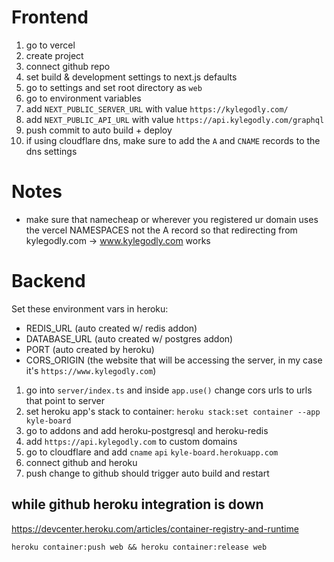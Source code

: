 # Frontend

1. go to vercel
2. create project
3. connect github repo
4. set build & development settings to next.js defaults
5. go to settings and set root directory as `web`
6. go to environment variables
7. add `NEXT_PUBLIC_SERVER_URL` with value `https://kylegodly.com/`
8. add `NEXT_PUBLIC_API_URL` with value `https://api.kylegodly.com/graphql`
9. push commit to auto build + deploy
10. if using cloudflare dns, make sure to add the `A` and `CNAME` records to the dns settings

# Notes

-   make sure that namecheap or wherever you registered ur domain uses the vercel NAMESPACES not the A record so that redirecting from kylegodly.com -> www.kylegodly.com works

# Backend

Set these environment vars in heroku:

-   REDIS_URL (auto created w/ redis addon)
-   DATABASE_URL (auto created w/ postgres addon)
-   PORT (auto created by heroku)
-   CORS_ORIGIN (the website that will be accessing the server, in my case it's `https://www.kylegodly.com`)

1. go into `server/index.ts` and inside `app.use()` change cors urls to urls that point to server
2. set heroku app's stack to container: `heroku stack:set container --app kyle-board`
3. go to addons and add heroku-postgresql and heroku-redis
4. add `https://api.kylegodly.com` to custom domains
5. go to cloudflare and add `cname` `api` `kyle-board.herokuapp.com`
6. connect github and heroku
7. push change to github should trigger auto build and restart

## while github heroku integration is down

https://devcenter.heroku.com/articles/container-registry-and-runtime

`heroku container:push web && heroku container:release web`
